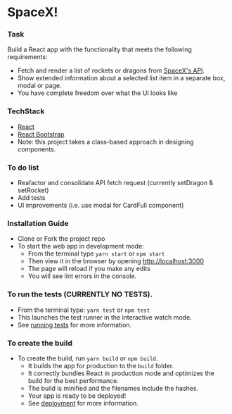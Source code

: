 # SpaceX!

### Task
Build a React app with the functionality that meets the following requirements:
* Fetch and render a list of rockets or dragons from [SpaceX's API](https://docs.spacexdata.com/).
* Show extended information about a selected list item in a separate box, modal or page.
* You have complete freedom over what the UI looks like

### TechStack 
- [React](https://github.com/facebook/create-react-app)
- [React Bootstrap](https://react-bootstrap.github.io/getting-started/introduction/)
- Note: this project takes a class-based approach in designing components. 

### To do list
- Reafactor and consolidate API fetch request (currently setDragon & setRocket)
- Add tests
- UI improvements (i.e. use modal for CardFull component)

### Installation Guide 
- Clone or Fork the project repo
- To start the web app in development mode: 
  - From the terminal type `yarn start` or `npm start`
  - Then view it in the browser by opening [http://localhost:3000](http://localhost:3000)
  - The page will reload if you make any edits
  - You will see lint errors in the console. <br />
  
### To run the tests (CURRENTLY NO TESTS).
  - From the terminal type: `yarn test` or `npm test`
  - This launches the test runner in the interactive watch mode. 
  - See [running tests](https://facebook.github.io/create-react-app/docs/running-tests) for more information. <br />

### To create the build
- To create the build, run `yarn build` or `npm build`. 
  - It builds the app for production to the `build` folder. 
  - It correctly bundles React in production mode and optimizes the build for the best performance.
  - The build is minified and the filenames include the hashes.
  - Your app is ready to be deployed!
  - See [deployment](https://facebook.github.io/create-react-app/docs/deployment) for more information. <br />

